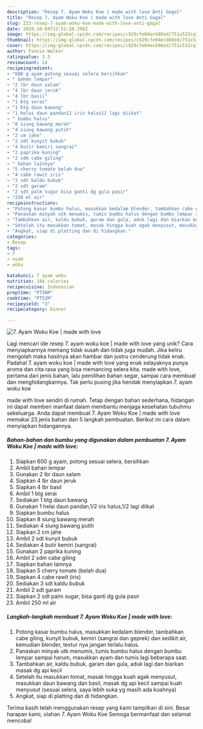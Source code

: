 ```yaml
---
description: "Resep 7. Ayam Woku Koe | made with love Anti Gagal"
title: "Resep 7. Ayam Woku Koe | made with love Anti Gagal"
slug: 223-resep-7-ayam-woku-koe-made-with-love-anti-gagal
date: 2020-10-04T12:51:20.296Z
image: https://img-global.cpcdn.com/recipes/c929cfe04ecb08ed/751x532cq70/7-ayam-woku-koe-made-with-love-foto-resep-utama.jpg
thumbnail: https://img-global.cpcdn.com/recipes/c929cfe04ecb08ed/751x532cq70/7-ayam-woku-koe-made-with-love-foto-resep-utama.jpg
cover: https://img-global.cpcdn.com/recipes/c929cfe04ecb08ed/751x532cq70/7-ayam-woku-koe-made-with-love-foto-resep-utama.jpg
author: Fannie Walker
ratingvalue: 3.3
reviewcount: 14
recipeingredient:
- "600 g ayam potong sesuai selera bersihkan"
- " bahan lempar"
- "2 lbr daun salam"
- "4 lbr daun jeruk"
- "4 lbr basil"
- "1 btg serai"
- "1 btg daun bawang"
- "1 helai daun pandan12 iris halus12 lagi diikat"
- " bumbu halus"
- "8 siung bawang merah"
- "4 siung bawang putih"
- "2 cm jahe"
- "2 sdt kunyit bubuk"
- "4 butir kemiri sangrai"
- "2 paprika kuning"
- "2 sdm cabe giling"
- " bahan lainnya"
- "5 cherry tomate belah dua"
- "4 cabe rawit iris"
- "3 sdt kaldu bubuk"
- "2 sdt garam"
- "2 sdt palm sugar bisa ganti dg gula pasir"
- "250 ml air"
recipeinstructions:
- "Potong kasar bumbu halus, masukkan kedalam blender, tambahkan cabe giling, kunyit bubuk, kemiri (sangrai dan geprek) dan sedikit air, kemudian blender, textur nya jangan terlalu halus."
- "Panaskan minyak utk menumis, tumis bumbu halus dengan bumbu lempar sampai harum, masukkan ayam dan tumis lagi beberapa saat."
- "Tambahkan air, kaldu bubuk, garam dan gula, aduk lagi dan biarkan masak dg api kecil"
- "Setelah itu masukkan tomat, masak hingga kuah agak menyusut, masukkan daun bawang dan basil, masak dg api kecil sampai kuah menyusut (sesuai selera, saya lebih suka yg masih ada kuahnya)"
- "Angkat, siap di platting dan di hidangkan."
categories:
- Resep
tags:
- 7
- ayam
- woku

katakunci: 7 ayam woku 
nutrition: 184 calories
recipecuisine: Indonesian
preptime: "PT36M"
cooktime: "PT52M"
recipeyield: "3"
recipecategory: Dinner

---
```



![7. Ayam Woku Koe | made with love](https://img-global.cpcdn.com/recipes/c929cfe04ecb08ed/751x532cq70/7-ayam-woku-koe-made-with-love-foto-resep-utama.jpg)

Lagi mencari ide resep 7. ayam woku koe | made with love yang unik? Cara menyiapkannya memang tidak susah dan tidak juga mudah. Jika keliru mengolah maka hasilnya akan hambar dan justru cenderung tidak enak. Padahal 7. ayam woku koe | made with love yang enak selayaknya punya aroma dan cita rasa yang bisa memancing selera kita.
 made with love, pertama dari jenis bahan, lalu pemilihan bahan segar, sampai cara membuat dan menghidangkannya. Tak perlu pusing jika hendak menyiapkan 7. ayam woku koe 

 made with love sendiri di rumah. Tetap dengan bahan sederhana, hidangan ini dapat memberi manfaat dalam membantu menjaga kesehatan tubuhmu sekeluarga. Anda dapat membuat 7. Ayam Woku Koe | made with love memakai 23 jenis bahan dan 5 langkah pembuatan. Berikut ini cara dalam menyiapkan hidangannya.

<!--inarticleads1-->

##### Bahan-bahan dan bumbu yang digunakan dalam pembuatan 7. Ayam Woku Koe | made with love:

1. Siapkan 600 g ayam, potong sesuai selera, bersihkan
1. Ambil  bahan lempar
1. Gunakan 2 lbr daun salam
1. Siapkan 4 lbr daun jeruk
1. Siapkan 4 lbr basil
1. Ambil 1 btg serai
1. Sediakan 1 btg daun bawang
1. Gunakan 1 helai daun pandan,1/2 iris halus,1/2 lagi diikat
1. Siapkan  bumbu halus
1. Siapkan 8 siung bawang merah
1. Sediakan 4 siung bawang putih
1. Siapkan 2 cm jahe
1. Ambil 2 sdt kunyit bubuk
1. Sediakan 4 butir kemiri (sangrai)
1. Gunakan 2 paprika kuning
1. Ambil 2 sdm cabe giling
1. Siapkan  bahan lainnya
1. Siapkan 5 cherry tomate (belah dua)
1. Siapkan 4 cabe rawit (iris)
1. Sediakan 3 sdt kaldu bubuk
1. Ambil 2 sdt garam
1. Siapkan 2 sdt palm sugar, bisa ganti dg gula pasir
1. Ambil 250 ml air




<!--inarticleads2-->

##### Langkah-langkah membuat 7. Ayam Woku Koe | made with love:

1. Potong kasar bumbu halus, masukkan kedalam blender, tambahkan cabe giling, kunyit bubuk, kemiri (sangrai dan geprek) dan sedikit air, kemudian blender, textur nya jangan terlalu halus.
1. Panaskan minyak utk menumis, tumis bumbu halus dengan bumbu lempar sampai harum, masukkan ayam dan tumis lagi beberapa saat.
1. Tambahkan air, kaldu bubuk, garam dan gula, aduk lagi dan biarkan masak dg api kecil
1. Setelah itu masukkan tomat, masak hingga kuah agak menyusut, masukkan daun bawang dan basil, masak dg api kecil sampai kuah menyusut (sesuai selera, saya lebih suka yg masih ada kuahnya)
1. Angkat, siap di platting dan di hidangkan.




Terima kasih telah menggunakan resep yang kami tampilkan di sini. Besar harapan kami, olahan 7. Ayam Woku Koe  Semoga bermanfaat dan selamat mencoba!

